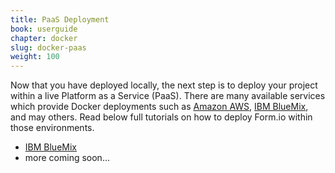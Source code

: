 ```yaml
---
title: PaaS Deployment
book: userguide
chapter: docker
slug: docker-paas
weight: 100
---
```

Now that you have deployed locally, the next step is to deploy your project within a live Platform as a Service (PaaS). There are many available services which provide Docker deployments such as [Amazon AWS](https://aws.amazon.com), [IBM BlueMix](http://www.ibm.com/cloud-computing/bluemix/), and may others. Read below full tutorials on how to deploy Form.io within those environments.

<ul class="list-group">
  <li class="list-group-item"><a href="/developer/deployments/#bluemix-docker">IBM BlueMix</a></li>
  <li class="list-group-item">more coming soon...</li>
</ul>